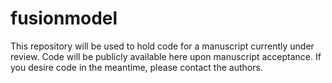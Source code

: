 # fusionmodel
This repository will be used to hold code for a manuscript currently under review.
Code will be publicly available here upon manuscript acceptance.  If you desire 
code in the meantime, please contact the authors.
